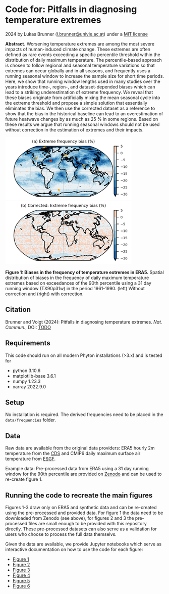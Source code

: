 # Code for: Pitfalls in diagnosing temperature extremes

2024 by Lukas Brunner (l.brunner@univie.ac.at) under a [MIT license](LICENSE)

**Abstract.** Worsening temperature extremes are among the most severe impacts of human-induced climate change. These extremes are often defined as rare events exceeding a specific percentile threshold within the distribution of daily maximum temperature. The percentile-based approach is chosen to follow regional and seasonal temperature variations so that extremes can occur globally and in all seasons, and frequently uses a running seasonal window to increase the sample size for short time periods. Here, we show that running window lengths used in many studies over the years introduce time-, region-, and dataset-depended biases which can lead to a striking underestimation of extreme frequency. We reveal that these biases originate from artificially mixing the mean seasonal cycle into the extreme threshold and propose a simple solution that essentially eliminates the bias. We then use the corrected dataset as a reference to show that the bias in the historical baseline can lead to an overestimation of future heatwave changes by as much as 25 % in some regions. Based on these results we argue that running seasonal windows should not be used without correction in the estimation of extremes and their impacts.

[<img src="figures/figure1a.png" width="400"/>](figures/figure1a.png)  [<img src="figures/figure1b.png" width="400"/>](figures/figure1b.png)

**Figure 1: Biases in the frequency of temperature extremes in ERA5.** Spatial distribution of biases in the frequency of daily maximum temperature extremes based on exceedances of the 90th percentile using a 31 day running window (TX90p31w) in the period 1961-1990. (left) Without correction and (right) with correction.

## Citation

Brunner and Voigt (2024): Pitfalls in diagnosing temperature extremes. _Nat. Commun._, DOI: [TODO]()

## Requirements

This code should run on all modern Phyton installations (>3.x) and is tested for 
- python 3.10.6
- matplotlib-base 3.6.1
- numpy 1.23.3
- xarray 2022.9.0

## Setup

No installation is required. The derived frequencies need to be placed in the `data/frequencies` folder.

## Data

Raw data are available from the original data providers: ERA5 hourly 2m temperature from the [CDS](https://cds.climate.copernicus.eu/cdsapp#!/dataset/reanalysis-era5-single-223levels?tab=overview) and CMIP6 daily maximum surface air temperature from [ESGF](https://esgf-node.llnl.gov/). 

Example data: Pre-processed data from ERA5 using a 31 day running window for the 90th percentile are provided on [Zenodo](https://doi.org/10.5281/zenodo.10639317) and can be used to re-create figure 1.

## Running the code to recreate the main figures

Figures 1-3 draw only on ERA5 and synthetic data and can be re-created using the pre-processed and provided data. For figure 1 the data need to be downloaded from Zenodo (see above), for figures 2 and 3 the pre-processed files are small enough to be provided with this repository directly. These pre-processed datasets can also serve as a validation for users who choose to process the full data themselvs. 

Given the data are available, we provide Jupyter notebooks which serve as interactive documentation on how to use the code for each figure:

- [Figure 1](code/figure1.ipynb)
- [Figure 2](code/figure2.ipynb)
- [Figure 3](code/figure3.ipynb)
- [Figure 4](code/figure4.ipynb)
- [Figure 5](code/figure5.ipynb)
- [Figure 6](code/figure6.ipynb)

